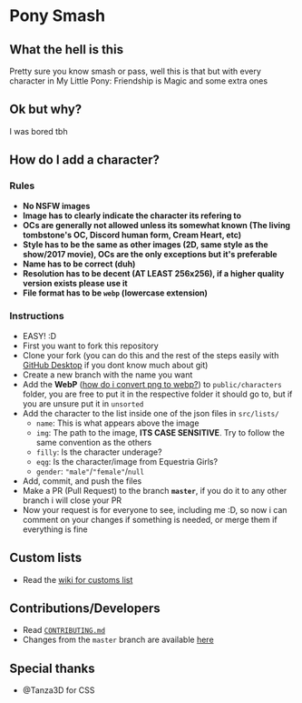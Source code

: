 # Pony Smash

## What the hell is this
Pretty sure you know smash or pass, well this is that but with every character in My Little Pony: Friendship is Magic and some extra ones
## Ok but why?
I was bored tbh

## How do I add a character?
### Rules
* **No NSFW images**
* **Image has to clearly indicate the character its refering to**
* **OCs are generally not allowed unless its somewhat known (The living tombstone's OC, Discord human form, Cream Heart, etc)**
* **Style has to be the same as other images (2D, same style as the show/2017 movie), OCs are the only exceptions but it's preferable**
* **Name has to be correct (duh)**
* **Resolution has to be decent (AT LEAST 256x256), if a higher quality version exists please use it**
* **File format has to be `webp` (lowercase extension)**

### Instructions
* EASY! :D
* First you want to fork this repository
* Clone your fork (you can do this and the rest of the steps easily with [GitHub Desktop](https://desktop.github.com/) if you dont know much about git)
* Create a new branch with the name you want
* Add the **WebP** ([how do i convert png to webp?](./CONTRIBUTING.md#images-should-be-in-the-webp-format)) to `public/characters` folder, you are free to put it in the respective folder it should go to, but if you are unsure put it in `unsorted`
* Add the character to the list inside one of the json files in `src/lists/`
   *  `name`: This is what appears above the image
   *  `img`: The path to the image, **ITS CASE SENSITIVE**. Try to follow the same convention as the others
   *  `filly`: Is the character underage?
   *  `eqg`: Is the character/image from Equestria Girls?
   *  `gender`: `"male"`/`"female"`/`null`
* Add, commit, and push the files
* Make a PR (Pull Request) to the branch **`master`**, if you do it to any other branch i will close your PR
* Now your request is for everyone to see, including me :D, so now i can comment on your changes if something is needed, or merge them if everything is fine

## Custom lists
* Read the [wiki for customs list](https://github.com/ponySmash/ponySmash/wiki/Custom-Lists)

## Contributions/Developers
* Read [`CONTRIBUTING.md`](./CONTRIBUTING.md)
* Changes from the `master` branch are available [here](https://master.ponysmash.pages.dev/)

## Special thanks
* @Tanza3D for CSS

